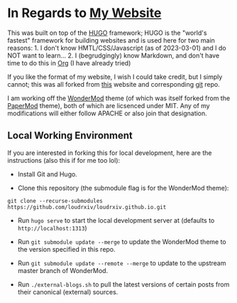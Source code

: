 # In Regards to [My Website](https://loudrxiv.github.io)

This was built on top of the [HUGO](https://gohugo.io/) framework; HUGO is the "world's fastest" framework for building websites and is used here for two main reasons: 
	1. I don't know HMTL/CSS/Javascript (as of 2023-03-01) and I do NOT want to learn...
	2. I (begrudgingly) know Markdown, and don't have time to do this in [Org](https://orgmode.org/) (I have already tried)
	
If you like the format of my website, I wish I could take credit, but I simply cannot; this was all forked from [this](https://privsec.dev/) website and corresponding [git](https://git.tommytran.io/privsec-dev) repo.

I am working off the [WonderMod](https://github.com/Wonderfall/hugo-WonderMod) theme (of which was itself forked from the [PaperMod](https://github.com/adityatelange/hugo-PaperMod) theme), both of which are licsenced under MIT. Any of my modifications will either follow APACHE or also join that designation.

## Local Working Environment

If you are interested in forking this for local development, here are the instructions (also this if for me too lol):

* Install Git and Hugo.

* Clone this repository (the submodule flag is for the WonderMod theme): 

```git clone --recurse-submodules https://github.com/loudrxiv/loudrxiv.github.io.git```

* Run `hugo serve` to start the local development server at (defaults to ```http://localhost:1313```)

* Run `git submodule update --merge` to update the WonderMod theme to the version specified in this repo.

* Run `git submodule update --remote --merge` to update to the upstream master branch of WonderMod.

* Run `./external-blogs.sh` to pull the latest versions of certain posts from their canonical (external) sources.
